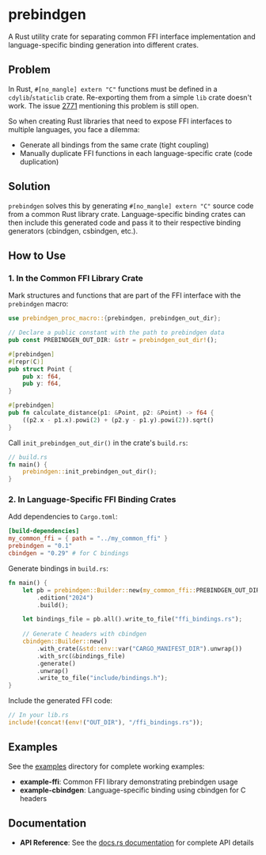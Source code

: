 # prebindgen

A Rust utility crate for separating common FFI interface implementation and language-specific binding generation into different crates.

## Problem

In Rust, `#[no_mangle] extern "C"` functions must be defined in a `cdylib`/`staticlib` crate. Re-exporting them from a simple `lib` crate doesn't work. The issue [2771](https://github.com/rust-lang/rfcs/issues/2771) mentioning this problem is still open.

So when creating Rust libraries that need to expose FFI interfaces to multiple languages, you face a dilemma:

- Generate all bindings from the same crate (tight coupling)
- Manually duplicate FFI functions in each language-specific crate (code duplication)

## Solution

`prebindgen` solves this by generating `#[no_mangle] extern "C"` source code from a common Rust library crate. Language-specific binding crates can then include this generated code and pass it to their respective binding generators (cbindgen, csbindgen, etc.).

## How to Use

### 1. In the Common FFI Library Crate

Mark structures and functions that are part of the FFI interface with the `prebindgen` macro:

```rust
use prebindgen_proc_macro::{prebindgen, prebindgen_out_dir};

// Declare a public constant with the path to prebindgen data
pub const PREBINDGEN_OUT_DIR: &str = prebindgen_out_dir!();

#[prebindgen]
#[repr(C)]
pub struct Point {
    pub x: f64,
    pub y: f64,
}

#[prebindgen]
pub fn calculate_distance(p1: &Point, p2: &Point) -> f64 {
    ((p2.x - p1.x).powi(2) + (p2.y - p1.y).powi(2)).sqrt()
}
```

Call `init_prebindgen_out_dir()` in the crate's `build.rs`:

```rust
// build.rs
fn main() {
    prebindgen::init_prebindgen_out_dir();
}
```

### 2. In Language-Specific FFI Binding Crates

Add dependencies to `Cargo.toml`:

```toml
[build-dependencies]
my_common_ffi = { path = "../my_common_ffi" }
prebindgen = "0.1"
cbindgen = "0.29" # for C bindings
```

Generate bindings in `build.rs`:

```rust
fn main() {
    let pb = prebindgen::Builder::new(my_common_ffi::PREBINDGEN_OUT_DIR)
        .edition("2024")
        .build();

    let bindings_file = pb.all().write_to_file("ffi_bindings.rs");
    
    // Generate C headers with cbindgen
    cbindgen::Builder::new()
        .with_crate(&std::env::var("CARGO_MANIFEST_DIR").unwrap())
        .with_src(&bindings_file)
        .generate()
        .unwrap()
        .write_to_file("include/bindings.h");
}
```

Include the generated FFI code:

```rust
// In your lib.rs
include!(concat!(env!("OUT_DIR"), "/ffi_bindings.rs"));
```

## Examples

See the [examples](examples/) directory for complete working examples:

- **example-ffi**: Common FFI library demonstrating prebindgen usage
- **example-cbindgen**: Language-specific binding using cbindgen for C headers

## Documentation

- **API Reference**: See the [docs.rs documentation](https://docs.rs/prebindgen) for complete API details
